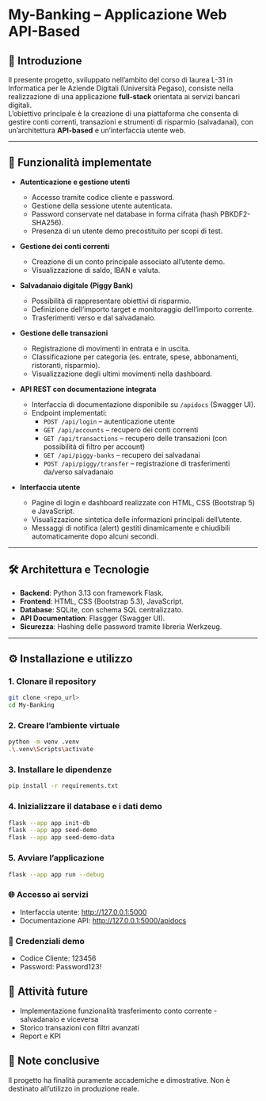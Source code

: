 # My-Banking – Applicazione Web API-Based

## 📖 Introduzione
Il presente progetto, sviluppato nell’ambito del corso di laurea L-31 in Informatica per le Aziende Digitali (Università Pegaso), consiste nella realizzazione di una applicazione **full-stack** orientata ai servizi bancari digitali.  
L’obiettivo principale è la creazione di una piattaforma che consenta di gestire conti correnti, transazioni e strumenti di risparmio (salvadanai), con un’architettura **API-based** e un’interfaccia utente web.

---

## 🚀 Funzionalità implementate
- **Autenticazione e gestione utenti**
  - Accesso tramite codice cliente e password.
  - Gestione della sessione utente autenticata.
  - Password conservate nel database in forma cifrata (hash PBKDF2-SHA256).
  - Presenza di un utente demo precostituito per scopi di test.

- **Gestione dei conti correnti**
  - Creazione di un conto principale associato all’utente demo.
  - Visualizzazione di saldo, IBAN e valuta.

- **Salvadanaio digitale (Piggy Bank)**
  - Possibilità di rappresentare obiettivi di risparmio.
  - Definizione dell’importo target e monitoraggio dell’importo corrente.
  - Trasferimenti verso e dal salvadanaio.

- **Gestione delle transazioni**
  - Registrazione di movimenti in entrata e in uscita.
  - Classificazione per categoria (es. entrate, spese, abbonamenti, ristoranti, risparmio).
  - Visualizzazione degli ultimi movimenti nella dashboard.

- **API REST con documentazione integrata**
  - Interfaccia di documentazione disponibile su `/apidocs` (Swagger UI).
  - Endpoint implementati:
    - `POST /api/login` – autenticazione utente
    - `GET /api/accounts` – recupero dei conti correnti
    - `GET /api/transactions` – recupero delle transazioni (con possibilità di filtro per account)
    - `GET /api/piggy-banks` – recupero dei salvadanai
    - `POST /api/piggy/transfer` – registrazione di trasferimenti da/verso salvadanaio

- **Interfaccia utente**
  - Pagine di login e dashboard realizzate con HTML, CSS (Bootstrap 5) e JavaScript.
  - Visualizzazione sintetica delle informazioni principali dell’utente.
  - Messaggi di notifica (alert) gestiti dinamicamente e chiudibili automaticamente dopo alcuni secondi.

---

## 🛠️ Architettura e Tecnologie
- **Backend**: Python 3.13 con framework Flask.
- **Frontend**: HTML, CSS (Bootstrap 5.3), JavaScript.
- **Database**: SQLite, con schema SQL centralizzato.
- **API Documentation**: Flasgger (Swagger UI).
- **Sicurezza**: Hashing delle password tramite libreria Werkzeug.

---

## ⚙️ Installazione e utilizzo

### 1. Clonare il repository
```bash
git clone <repo_url>
cd My-Banking
```

### 2. Creare l’ambiente virtuale
```bash
python -m venv .venv
.\.venv\Scripts\activate
```
### 3. Installare le dipendenze
```bash
pip install -r requirements.txt
```
### 4. Inizializzare il database e i dati demo
```bash
flask --app app init-db
flask --app app seed-demo
flask --app app seed-demo-data
```
### 5. Avviare l’applicazione
```bash
flask --app app run --debug
```
### 🌐 Accesso ai servizi
- Interfaccia utente: http://127.0.0.1:5000
- Documentazione API: http://127.0.0.1:5000/apidocs

### 🔑 Credenziali demo
- Codice Cliente: 123456
- Password: Password123!

## 📌 Attività future
 - Implementazione funzionalità trasferimento conto corrente - salvadanaio e viceversa
 - Storico transazioni con filtri avanzati
 - Report e KPI 


## 📝 Note conclusive
Il progetto ha finalità puramente accademiche e dimostrative.
Non è destinato all’utilizzo in produzione reale.

